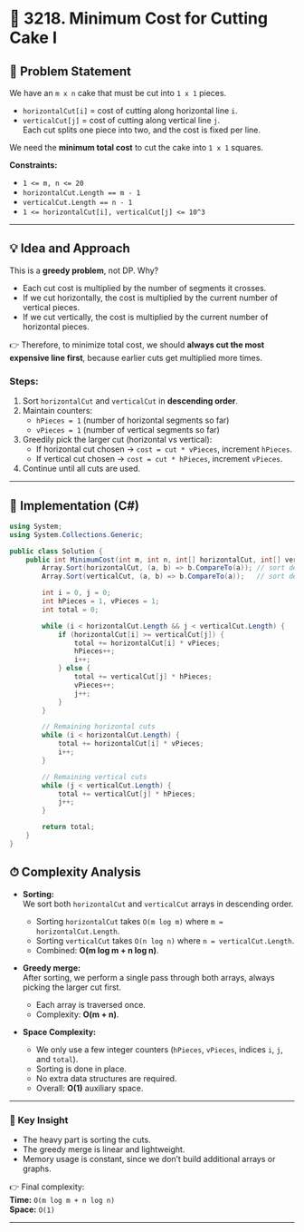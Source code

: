 # 🍰 3218. Minimum Cost for Cutting Cake I

## 📜 Problem Statement
We have an `m x n` cake that must be cut into `1 x 1` pieces.  

- `horizontalCut[i]` = cost of cutting along horizontal line `i`.  
- `verticalCut[j]` = cost of cutting along vertical line `j`.  
Each cut splits one piece into two, and the cost is fixed per line.  

We need the **minimum total cost** to cut the cake into `1 x 1` squares.

**Constraints:**  
- `1 <= m, n <= 20`  
- `horizontalCut.Length == m - 1`  
- `verticalCut.Length == n - 1`  
- `1 <= horizontalCut[i], verticalCut[j] <= 10^3`

---

## 💡 Idea and Approach
This is a **greedy problem**, not DP. Why?

- Each cut cost is multiplied by the number of segments it crosses.  
- If we cut horizontally, the cost is multiplied by the current number of vertical pieces.  
- If we cut vertically, the cost is multiplied by the current number of horizontal pieces.  

👉 Therefore, to minimize total cost, we should **always cut the most expensive line first**, because earlier cuts get multiplied more times.

### Steps:
1. Sort `horizontalCut` and `verticalCut` in **descending order**.  
2. Maintain counters:  
   - `hPieces = 1` (number of horizontal segments so far)  
   - `vPieces = 1` (number of vertical segments so far)  
3. Greedily pick the larger cut (horizontal vs vertical):  
   - If horizontal cut chosen → `cost = cut * vPieces`, increment `hPieces`.  
   - If vertical cut chosen → `cost = cut * hPieces`, increment `vPieces`.  
4. Continue until all cuts are used.  

---

## 🚀 Implementation (C#)

```csharp
using System;
using System.Collections.Generic;

public class Solution {
    public int MinimumCost(int m, int n, int[] horizontalCut, int[] verticalCut) {
        Array.Sort(horizontalCut, (a, b) => b.CompareTo(a)); // sort descending
        Array.Sort(verticalCut, (a, b) => b.CompareTo(a));   // sort descending

        int i = 0, j = 0;
        int hPieces = 1, vPieces = 1;
        int total = 0;

        while (i < horizontalCut.Length && j < verticalCut.Length) {
            if (horizontalCut[i] >= verticalCut[j]) {
                total += horizontalCut[i] * vPieces;
                hPieces++;
                i++;
            } else {
                total += verticalCut[j] * hPieces;
                vPieces++;
                j++;
            }
        }

        // Remaining horizontal cuts
        while (i < horizontalCut.Length) {
            total += horizontalCut[i] * vPieces;
            i++;
        }

        // Remaining vertical cuts
        while (j < verticalCut.Length) {
            total += verticalCut[j] * hPieces;
            j++;
        }

        return total;
    }
}

```


## ⏱ Complexity Analysis

- **Sorting:**  
  We sort both `horizontalCut` and `verticalCut` arrays in descending order.  
  - Sorting `horizontalCut` takes `O(m log m)` where `m = horizontalCut.Length`.  
  - Sorting `verticalCut` takes `O(n log n)` where `n = verticalCut.Length`.  
  - Combined: **O(m log m + n log n)**.

- **Greedy merge:**  
  After sorting, we perform a single pass through both arrays, always picking the larger cut first.  
  - Each array is traversed once.  
  - Complexity: **O(m + n)**.

- **Space Complexity:**  
  - We only use a few integer counters (`hPieces`, `vPieces`, indices `i`, `j`, and `total`).  
  - Sorting is done in place.  
  - No extra data structures are required.  
  - Overall: **O(1)** auxiliary space.

---

### 🔎 Key Insight
- The heavy part is sorting the cuts.  
- The greedy merge is linear and lightweight.  
- Memory usage is constant, since we don’t build additional arrays or graphs.

👉 Final complexity:  
**Time:** `O(m log m + n log n)`  
**Space:** `O(1)`  



---
